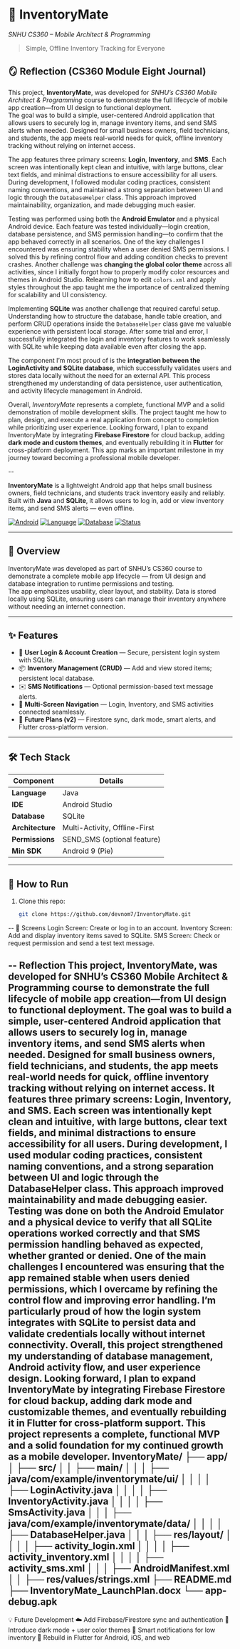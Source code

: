 # 💼 InventoryMate  
_SNHU CS360 – Mobile Architect & Programming_  
> Simple, Offline Inventory Tracking for Everyone
>
## 🪞 Reflection (CS360 Module Eight Journal)

This project, **InventoryMate**, was developed for *SNHU’s CS360 Mobile Architect & Programming* course to demonstrate the full lifecycle of mobile app creation—from UI design to functional deployment.  
The goal was to build a simple, user-centered Android application that allows users to securely log in, manage inventory items, and send SMS alerts when needed. Designed for small business owners, field technicians, and students, the app meets real-world needs for quick, offline inventory tracking without relying on internet access.  

The app features three primary screens: **Login**, **Inventory**, and **SMS**. Each screen was intentionally kept clean and intuitive, with large buttons, clear text fields, and minimal distractions to ensure accessibility for all users. During development, I followed modular coding practices, consistent naming conventions, and maintained a strong separation between UI and logic through the `DatabaseHelper` class. This approach improved maintainability, organization, and made debugging much easier.  

Testing was performed using both the **Android Emulator** and a physical Android device. Each feature was tested individually—login creation, database persistence, and SMS permission handling—to confirm that the app behaved correctly in all scenarios. One of the key challenges I encountered was ensuring stability when a user denied SMS permissions. I solved this by refining control flow and adding condition checks to prevent crashes. Another challenge was **changing the global color theme** across all activities, since I initially forgot how to properly modify color resources and themes in Android Studio. Relearning how to edit `colors.xml` and apply styles throughout the app taught me the importance of centralized theming for scalability and UI consistency.  

Implementing **SQLite** was another challenge that required careful setup. Understanding how to structure the database, handle table creation, and perform CRUD operations inside the `DatabaseHelper` class gave me valuable experience with persistent local storage. After some trial and error, I successfully integrated the login and inventory features to work seamlessly with SQLite while keeping data available even after closing the app.  

The component I’m most proud of is the **integration between the LoginActivity and SQLite database**, which successfully validates users and stores data locally without the need for an external API. This process strengthened my understanding of data persistence, user authentication, and activity lifecycle management in Android.  

Overall, *InventoryMate* represents a complete, functional MVP and a solid demonstration of mobile development skills. The project taught me how to plan, design, and execute a real application from concept to completion while prioritizing user experience. Looking forward, I plan to expand InventoryMate by integrating **Firebase Firestore** for cloud backup, adding **dark mode and custom themes**, and eventually rebuilding it in **Flutter** for cross-platform deployment. This app marks an important milestone in my journey toward becoming a professional mobile developer.

--


**InventoryMate** is a lightweight Android app that helps small business owners, field technicians, and students track inventory easily and reliably.  
Built with **Java** and **SQLite**, it allows users to log in, add or view inventory items, and send SMS alerts — even offline.

[![Android](https://img.shields.io/badge/Platform-Android-green)]()
[![Language](https://img.shields.io/badge/Language-Java-blue)]()
[![Database](https://img.shields.io/badge/Database-SQLite-lightgrey)]()
[![Status](https://img.shields.io/badge/Version-1.0%20(MVP)-purple)]()

---

## 🧩 Overview
InventoryMate was developed as part of SNHU’s CS360 course to demonstrate a complete mobile app lifecycle — from UI design and database integration to runtime permissions and testing.  
The app emphasizes usability, clear layout, and stability. Data is stored locally using SQLite, ensuring users can manage their inventory anywhere without needing an internet connection.

---

## ✨ Features
- 🔐 **User Login & Account Creation** — Secure, persistent login system with SQLite.
- 📦 **Inventory Management (CRUD)** — Add and view stored items; persistent local database.
- ✉️ **SMS Notifications** — Optional permission-based text message alerts.
- 🧭 **Multi-Screen Navigation** — Login, Inventory, and SMS activities connected seamlessly.
- 🌙 **Future Plans (v2)** — Firestore sync, dark mode, smart alerts, and Flutter cross-platform version.

---

## 🛠️ Tech Stack
| Component | Details |
|------------|----------|
| **Language** | Java |
| **IDE** | Android Studio |
| **Database** | SQLite |
| **Architecture** | Multi-Activity, Offline-First |
| **Permissions** | SEND_SMS (optional feature) |
| **Min SDK** | Android 9 (Pie) |

---

## 🚀 How to Run
1. Clone this repo:
   ```bash
   git clone https://github.com/devnom7/InventoryMate.git
--
📱 Screens
Login Screen: Create or log in to an account.
Inventory Screen: Add and display inventory items saved to SQLite.
SMS Screen: Check or request permission and send a test text message.

--
Reflection
This project, InventoryMate, was developed for SNHU’s CS360 Mobile Architect & Programming course to demonstrate the full lifecycle of mobile app creation—from UI design to functional deployment. The goal was to build a simple, user-centered Android application that allows users to securely log in, manage inventory items, and send SMS alerts when needed. Designed for small business owners, field technicians, and students, the app meets real-world needs for quick, offline inventory tracking without relying on internet access. It features three primary screens: Login, Inventory, and SMS. Each screen was intentionally kept clean and intuitive, with large buttons, clear text fields, and minimal distractions to ensure accessibility for all users. During development, I used modular coding practices, consistent naming conventions, and a strong separation between UI and logic through the DatabaseHelper class. This approach improved maintainability and made debugging easier. Testing was done on both the Android Emulator and a physical device to verify that all SQLite operations worked correctly and that SMS permission handling behaved as expected, whether granted or denied. One of the main challenges I encountered was ensuring that the app remained stable when users denied permissions, which I overcame by refining the control flow and improving error handling. I’m particularly proud of how the login system integrates with SQLite to persist data and validate credentials locally without internet connectivity. Overall, this project strengthened my understanding of database management, Android activity flow, and user experience design. Looking forward, I plan to expand InventoryMate by integrating Firebase Firestore for cloud backup, adding dark mode and customizable themes, and eventually rebuilding it in Flutter for cross-platform support. This project represents a complete, functional MVP and a solid foundation for my continued growth as a mobile developer.
InventoryMate/
 ├── app/
 │   ├── src/
 │   │   ├── main/
 │   │   │   ├── java/com/example/inventorymate/ui/
 │   │   │   │   ├── LoginActivity.java
 │   │   │   │   ├── InventoryActivity.java
 │   │   │   │   ├── SmsActivity.java
 │   │   │   ├── java/com/example/inventorymate/data/
 │   │   │   │   ├── DatabaseHelper.java
 │   │   │   ├── res/layout/
 │   │   │   │   ├── activity_login.xml
 │   │   │   │   ├── activity_inventory.xml
 │   │   │   │   ├── activity_sms.xml
 │   │   │   ├── AndroidManifest.xml
 │   │   ├── res/values/strings.xml
 ├── README.md
 ├── InventoryMate_LaunchPlan.docx
 └── app-debug.apk
--
💡 Future Development
☁️ Add Firebase/Firestore sync and authentication
🌙 Introduce dark mode + user color themes
🔔 Smart notifications for low inventory
🧩 Rebuild in Flutter for Android, iOS, and web

   

